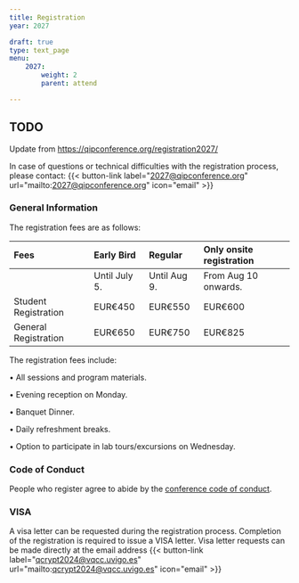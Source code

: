 ```yaml
---
title: Registration
year: 2027

draft: true
type: text_page
menu:
    2027:
        weight: 2
        parent: attend

---
```


## TODO
Update from https://qipconference.org/registration2027/

In case of questions or technical difficulties with the registration process, please contact: {{< button-link label="2027@qipconference.org" url="mailto:2027@qipconference.org" icon="email" >}}


### General Information
The registration fees are as follows:

|  Fees |  Early Bird  |  Regular  | Only onsite registration |
|:---------|:--------|:--------|:--------|
||  Until July 5.  |  Until Aug 9.   | From Aug 10 onwards.|
|Student Registration | EUR€450 | EUR€550 | EUR€600 |
|General Registration | EUR€650 | EUR€750 | EUR€825 |



The registration fees include:

•  All sessions and program materials.

•  Evening reception on Monday.

•  Banquet Dinner.

•  Daily refreshment breaks.

•  Option to participate in lab tours/excursions on Wednesday.


### Code of Conduct
People who register agree to abide by the <a href="/code-of-conduct">conference code of conduct</a>.

### VISA
A visa letter can be requested during the registration process. Completion of the registration is required to issue a VISA letter. Visa letter requests can be made directly at the email address {{< button-link label="qcrypt2024@vqcc.uvigo.es" url="mailto:qcrypt2024@vqcc.uvigo.es" icon="email" >}}

<!--If you wish to participate in person, please check with the Taiwan Embassy near your region for VISA application process (<a target="_blank" href="https://www.boca.gov.tw/lp-206-2.html">https://www.boca.gov.tw/lp-206-2.html</a>). After your VISA application is approved, please write to us at {{< button-link label="2022@qcrypt.net" url="mailto:2022@qcrypt.net" icon="email" >}} , we will send you a link to pay for the balance of the registration fee.

P.S. If you need an invitation letter for the VISA application, please reply to the registration confirmation letter. -->

<!--### Student Fee Waiver
A limited amount of funding is available to support students who need assistance and would not be able to attend without it. Students seeking a fee waiver should write to the conference organizers at {{< button-link label="2024@QCRYPT.NET" url="mailto:2024@QCRYPT.NET?subject=QCrypt 2024 Student Fee Waiver" icon="email" >}}
 with the subject line “QCrypt 2024 Student Fee Waiver” <strong> by July 15<sup>th</sup> </strong> to receive further instructions. -->

<!-- **You can still register for the conference, but participation links will only be sent out twice a day.** In the meanwhile, you can watch the live stream on our QCrypt Conference YouTube channel: https://www.youtube.com/channel/UClpn9CxuZPHw3nzhdv0m3Hw/videos

In case of questions or technical difficulties, please contact: {{< button-link label="2022@qcrypt.net" url="mailto:2022@qcrypt.net" icon="email" >}}-->
